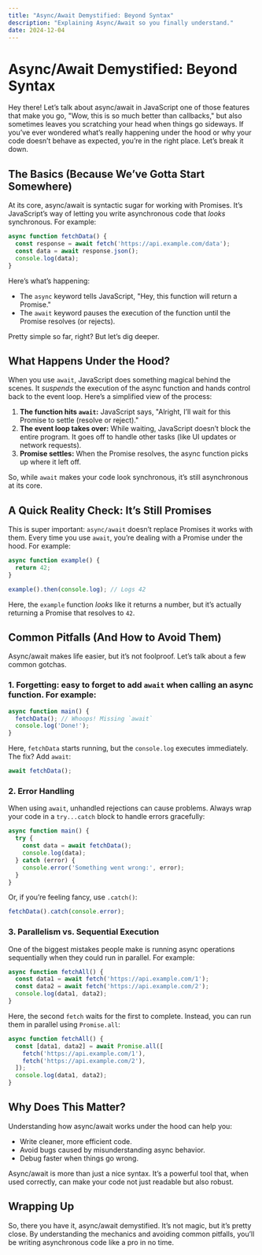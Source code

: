 ```yaml
---
title: "Async/Await Demystified: Beyond Syntax"
description: "Explaining Async/Await so you finally understand."
date: 2024-12-04
---
```


# Async/Await Demystified: Beyond Syntax

Hey there! Let’s talk about async/await in JavaScript one of those features that make you go, "Wow, this is so much better than callbacks," but also sometimes leaves you scratching your head when things go sideways. If you’ve ever wondered what’s really happening under the hood or why your code doesn’t behave as expected, you’re in the right place. Let’s break it down.

## The Basics (Because We’ve Gotta Start Somewhere)

At its core, async/await is syntactic sugar for working with Promises. It’s JavaScript’s way of letting you write asynchronous code that *looks* synchronous. For example:

```javascript
async function fetchData() {
  const response = await fetch('https://api.example.com/data');
  const data = await response.json();
  console.log(data);
}
```

Here’s what’s happening:

- The `async` keyword tells JavaScript, "Hey, this function will return a Promise."
- The `await` keyword pauses the execution of the function until the Promise resolves (or rejects).

Pretty simple so far, right? But let’s dig deeper.


## What Happens Under the Hood?

When you use `await`, JavaScript does something magical behind the scenes. It *suspends* the execution of the async function and hands control back to the event loop. Here’s a simplified view of the process:

1. **The function hits ************************************************`await`************************************************:** JavaScript says, "Alright, I’ll wait for this Promise to settle (resolve or reject)."
2. **The event loop takes over:** While waiting, JavaScript doesn’t block the entire program. It goes off to handle other tasks (like UI updates or network requests).
3. **Promise settles:** When the Promise resolves, the async function picks up where it left off.

So, while `await` makes your code look synchronous, it’s still asynchronous at its core.


## A Quick Reality Check: It’s Still Promises

This is super important: `async/await` doesn’t replace Promises it works with them. Every time you use `await`, you’re dealing with a Promise under the hood. For example:

```javascript
async function example() {
  return 42;
}

example().then(console.log); // Logs 42
```

Here, the `example` function *looks* like it returns a number, but it’s actually returning a Promise that resolves to `42`.


## Common Pitfalls (And How to Avoid Them)

Async/await makes life easier, but it’s not foolproof. Let’s talk about a few common gotchas.

### 1. **Forgetting:** easy to forget to add `await` when calling an async function. For example:

```javascript
async function main() {
  fetchData(); // Whoops! Missing `await`
  console.log('Done!');
}
```

Here, `fetchData` starts running, but the `console.log` executes immediately. The fix? Add `await`:

```javascript
await fetchData();
```

### 2. **Error Handling**

When using `await`, unhandled rejections can cause problems. Always wrap your code in a `try...catch` block to handle errors gracefully:

```javascript
async function main() {
  try {
    const data = await fetchData();
    console.log(data);
  } catch (error) {
    console.error('Something went wrong:', error);
  }
}
```

Or, if you’re feeling fancy, use `.catch()`:

```javascript
fetchData().catch(console.error);
```

### 3. **Parallelism vs. Sequential Execution**

One of the biggest mistakes people make is running async operations sequentially when they could run in parallel. For example:

```javascript
async function fetchAll() {
  const data1 = await fetch('https://api.example.com/1');
  const data2 = await fetch('https://api.example.com/2');
  console.log(data1, data2);
}
```

Here, the second `fetch` waits for the first to complete. Instead, you can run them in parallel using `Promise.all`:

```javascript
async function fetchAll() {
  const [data1, data2] = await Promise.all([
    fetch('https://api.example.com/1'),
    fetch('https://api.example.com/2'),
  ]);
  console.log(data1, data2);
}
```


## Why Does This Matter?

Understanding how async/await works under the hood can help you:

- Write cleaner, more efficient code.
- Avoid bugs caused by misunderstanding async behavior.
- Debug faster when things go wrong.

Async/await is more than just a nice syntax. It’s a powerful tool that, when used correctly, can make your code not just readable but also robust.


## Wrapping Up

So, there you have it, async/await demystified. It’s not magic, but it’s pretty close. By understanding the mechanics and avoiding common pitfalls, you’ll be writing asynchronous code like a pro in no time.



